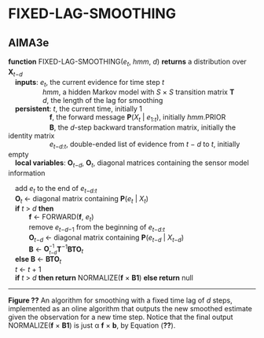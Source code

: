 # FIXED-LAG-SMOOTHING

## AIMA3e
__function__ FIXED-LAG-SMOOTHING(_e<sub>t</sub>_, _hmm_, _d_) __returns__ a distribution over __X__<sub>_t_&minus;_d_</sub>  
&emsp;__inputs__: _e<sub>t</sub>_, the current evidence for time step _t_  
&emsp;&emsp;&emsp;&emsp;&emsp;_hmm_, a hidden Markov model with _S_ &times; _S_ transition matrix __T__  
&emsp;&emsp;&emsp;&emsp;&emsp;_d_, the length of the lag for smoothing  
&emsp;__persistent__: _t_, the current time, initially 1  
&emsp;&emsp;&emsp;&emsp;&emsp;&emsp;__f__, the forward message __P__(_X<sub>t</sub>_ &vert; _e_<sub>1:_t_</sub>), initially _hmm_.PRIOR  
&emsp;&emsp;&emsp;&emsp;&emsp;&emsp;__B__, the _d_\-step backward transformation matrix, initially the identity matrix  
&emsp;&emsp;&emsp;&emsp;&emsp;&emsp;_e<sub>t&minus;d:t<sub>_, double\-ended list of evidence from _t_ &minus; _d_ to _t_, initially empty  
&emsp;__local variables__: __O__<sub>_t_&minus;_d_</sub>, __O__<sub>_t_</sub>, diagonal matrices containing the sensor model information  

<div>
<style>
<!-- Used to vertically align super and subscript elements: http://stackoverflow.com/questions/1580696/html-can-i-place-subscript-text-right-under-the-superscript -->
.nobr {
   white-space: nowrap;
}
.supsub {
  display: inline-block;
  margin: -9em 0;
  vertical-align: -0.55em;
  line-height: 1.35em;
  font-size: 70%;
  text-align: left;
}
</style>
&emsp;add <em>e<sub>t</sub></em> to the end of <em>e<sub>t&minus;d:t<sub></em><br/>  
&emsp;<strong>O</strong><sub><em>t</em></sub> &larr; diagonal matrix containing <strong>P</strong>(<em>e<sub>t</sub></em> &vert; <em>X<sub>t</sub></em>)<br/>
&emsp;<strong>if</strong> <em>t</em> &gt; <em>d</em> <strong>then</strong><br/>
&emsp;&emsp;&emsp;<strong>f</strong> &larr; FORWARD(<strong>f</strong>, <em>e<sub>t</sub></em>)<br/>
&emsp;&emsp;&emsp;remove <em>e</em><sub><em>t</em>&minus;<em>d</em>&minus;1</sub> from the beginning of <em>e<sub>t&minus;d:t<sub></em><br/>
&emsp;&emsp;&emsp;<strong>O</strong><sub><em>t</em>&minus;<em>d</em></sub> &larr; diagonal matrix containing <strong>P</strong>(<em>e<sub>t&minus;d</sub></em> &vert; <em>X<sub>t&minus;d</sub></em>)<br/>
&emsp;&emsp;&emsp;<strong>B</strong> &larr; <span class="nobr"><strong>O</strong><span class="supsub">&minus;1<br/><em>t</em>&minus;<em>d</em></span></span><strong>T</strong><sup>&minus;1</sup><strong>BTO</strong><sub><em>t</em></sub><br/>
&emsp;<strong>else B</strong> &larr; <strong>BTO</strong><sub><em>t</em></sub><br>
&emsp;<em>t</em> &larr; <em>t</em> &plus; 1<br/>
&emsp;<strong>if</strong> <em>t</em> &gt; <em>d</em> <strong>then return</strong> NORMALIZE(<strong>f</strong> &times; <strong>B1</strong>) <strong>else return</strong> null</br>
</div>

---
__Figure ??__ An algorithm for smoothing with a fixed time lag of _d_ steps, implemented as an oline algorithm that outputs the new smoothed estimate given the observation for a new time step. Notice that the final output NORMALIZE(__f__ &times; __B1__) is just &alpha; __f__ &times; __b__, by Equation (__??__).
